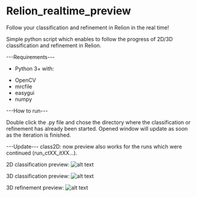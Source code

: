 # Relion_realtime_preview
Follow your classification and refinement in Relion in the real time!

Simple python script which enables to follow the progress of 2D/3D classification and refinement in Relion.

---Requirements---
* Python 3+ with:
+ OpenCV
+ mrcfile
+ easygui
+ numpy

---How to run---

Double click the .py file and chose the directory where the classification or refinement has already been started. Opened window will update as soon as the iteration is finished.

---Update---
class2D: now preview also works for the runs which were continued (run_ctXX_itXX...).

2D classification preview:
![alt text](https://github.com/dzyla/Relion_realtime_preview/blob/master/2D_classification.JPG
)


3D classification preview:
![alt text](https://github.com/dzyla/Relion_realtime_preview/blob/master/3D_classes.JPG
)

3D refinement preview:
![alt text](https://github.com/dzyla/Relion_realtime_preview/blob/master/3D_refinement.JPG
)
